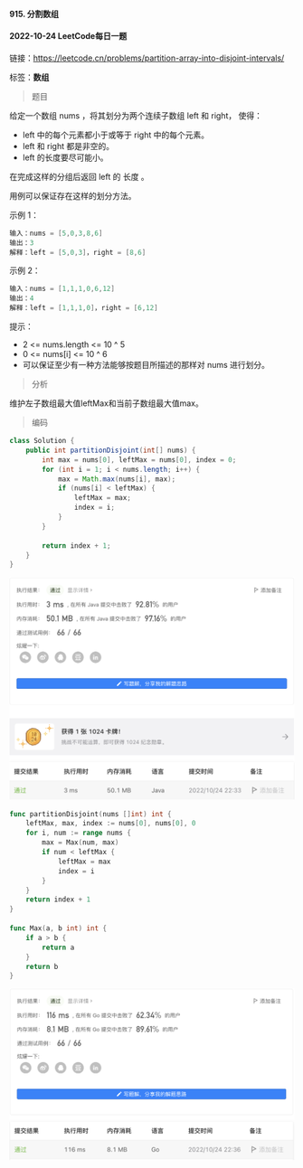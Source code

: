 #### 915. 分割数组

#### 2022-10-24 LeetCode每日一题

链接：https://leetcode.cn/problems/partition-array-into-disjoint-intervals/

标签：**数组**

> 题目

给定一个数组 nums ，将其划分为两个连续子数组 left 和 right， 使得：

- left 中的每个元素都小于或等于 right 中的每个元素。
- left 和 right 都是非空的。
- left 的长度要尽可能小。

在完成这样的分组后返回 left 的 长度 。

用例可以保证存在这样的划分方法。

示例 1：

```java
输入：nums = [5,0,3,8,6]
输出：3
解释：left = [5,0,3]，right = [8,6]
```

示例 2：

```java
输入：nums = [1,1,1,0,6,12]
输出：4
解释：left = [1,1,1,0]，right = [6,12]
```


提示：

- 2 <= nums.length <= 10 ^ 5
- 0 <= nums[i] <= 10 ^ 6
- 可以保证至少有一种方法能够按题目所描述的那样对 nums 进行划分。

> 分析

维护左子数组最大值leftMax和当前子数组最大值max。

> 编码

```java
class Solution {
    public int partitionDisjoint(int[] nums) {
        int max = nums[0], leftMax = nums[0], index = 0;
        for (int i = 1; i < nums.length; i++) {
            max = Math.max(nums[i], max);
            if (nums[i] < leftMax) {
                leftMax = max;
                index = i;
            }
        }

        return index + 1;
    }
}
```

![image-20221024223311998](915.分割数组.assets/image-20221024223311998-6621993.png)

```go
func partitionDisjoint(nums []int) int {
    leftMax, max, index := nums[0], nums[0], 0
    for i, num := range nums {
        max = Max(num, max)
        if num < leftMax {
            leftMax = max
            index = i
        }
    }
    return index + 1
}

func Max(a, b int) int {
    if a > b {
        return a
    }
    return b
}
```

![image-20221024223702630](915.分割数组.assets/image-20221024223702630-6622223.png)